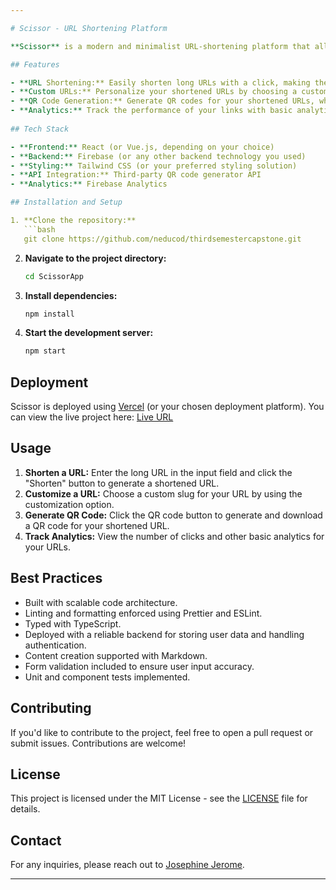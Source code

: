 ```yaml
---

# Scissor - URL Shortening Platform

**Scissor** is a modern and minimalist URL-shortening platform that allows users to shorten long URLs, customize their shortened URLs, generate QR codes, and track analytics for their links. Scissor aims to disrupt the URL-shortening industry by offering a simple yet powerful tool for individuals, businesses, and marketers to manage their links.

## Features

- **URL Shortening:** Easily shorten long URLs with a click, making them more shareable on social media and other platforms.
- **Custom URLs:** Personalize your shortened URLs by choosing a custom domain name and a unique slug that reflects your brand or content.
- **QR Code Generation:** Generate QR codes for your shortened URLs, which can be downloaded and used in promotional materials or websites.
- **Analytics:** Track the performance of your links with basic analytics, including the number of clicks and the geographical location of the clicks.
  
## Tech Stack

- **Frontend:** React (or Vue.js, depending on your choice)
- **Backend:** Firebase (or any other backend technology you used)
- **Styling:** Tailwind CSS (or your preferred styling solution)
- **API Integration:** Third-party QR code generator API
- **Analytics:** Firebase Analytics

## Installation and Setup

1. **Clone the repository:**
   ```bash
   git clone https://github.com/neducod/thirdsemestercapstone.git
   ```
2. **Navigate to the project directory:**
   ```bash
   cd ScissorApp
   ```
3. **Install dependencies:**
   ```bash
   npm install
   ```
4. **Start the development server:**
   ```bash
   npm start
   ```

## Deployment

Scissor is deployed using [Vercel](https://vercel.com/) (or your chosen deployment platform). You can view the live project here: [Live URL](#)

## Usage

1. **Shorten a URL:** Enter the long URL in the input field and click the "Shorten" button to generate a shortened URL.
2. **Customize a URL:** Choose a custom slug for your URL by using the customization option.
3. **Generate QR Code:** Click the QR code button to generate and download a QR code for your shortened URL.
4. **Track Analytics:** View the number of clicks and other basic analytics for your URLs.

## Best Practices

- Built with scalable code architecture.
- Linting and formatting enforced using Prettier and ESLint.
- Typed with TypeScript.
- Deployed with a reliable backend for storing user data and handling authentication.
- Content creation supported with Markdown.
- Form validation included to ensure user input accuracy.
- Unit and component tests implemented.

## Contributing

If you'd like to contribute to the project, feel free to open a pull request or submit issues. Contributions are welcome!

## License

This project is licensed under the MIT License - see the [LICENSE](LICENSE) file for details.

## Contact

For any inquiries, please reach out to [Josephine Jerome](https://github.com/neducod).

---
```

